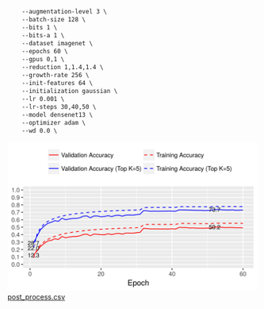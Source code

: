 ```
    --augmentation-level 3 \
    --batch-size 128 \
    --bits 1 \
    --bits-a 1 \
    --dataset imagenet \
    --epochs 60 \
    --gpus 0,1 \
    --reduction 1,1.4,1.4 \
    --growth-rate 256 \
    --init-features 64 \
    --initialization gaussian \
    --lr 0.001 \
    --lr-steps 30,40,50 \
    --model densenet13 \
    --optimizer adam \
    --wd 0.0 \
```
![acc.png](acc.png)
[post_process.csv](post_process.csv)
